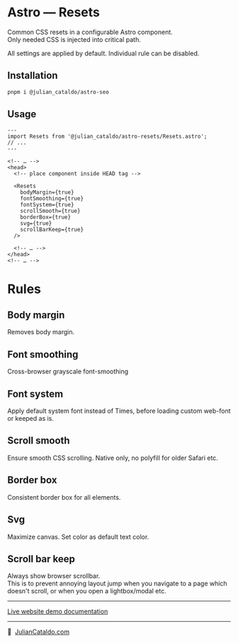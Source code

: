 # Astro — Resets

Common CSS resets in a configurable Astro component.  
Only needed CSS is injected into critical path.

All settings are applied by default. Individual rule can be disabled.

## Installation

```sh
pnpm i @julian_cataldo/astro-seo
```

## Usage

```astro
---
import Resets from '@julian_cataldo/astro-resets/Resets.astro';
// ...
---
```

```astro
<!-- … -->
<head>
  <!-- place component inside HEAD tag -->

  <Resets
    bodyMargin={true}
    fontSmoothing={true}
    fontSystem={true}
    scrollSmooth={true}
    borderBox={true}
    svg={true}
    scrollBarKeep={true}
  />

  <!-- … -->
</head>
<!-- … -->
```

# Rules

## Body margin

Removes body margin.

## Font smoothing

Cross-browser grayscale font-smoothing

## Font system

Apply default system font instead of Times, before loading custom web-font or keeped as is.

## Scroll smooth

Ensure smooth CSS scrolling.
Native only, no polyfill for older Safari etc.

## Border box

Consistent border box for all elements.

## Svg

Maximize canvas.
Set color as default text color.

## Scroll bar keep

Always show browser scrollbar.  
This is to prevent annoying layout jump when you navigate to a page which
doesn't scroll, or when you open a lightbox/modal etc.

---

[Live website demo documentation](../../demo)

---

🔗  [JulianCataldo.com](https://www.juliancataldo.com/)
